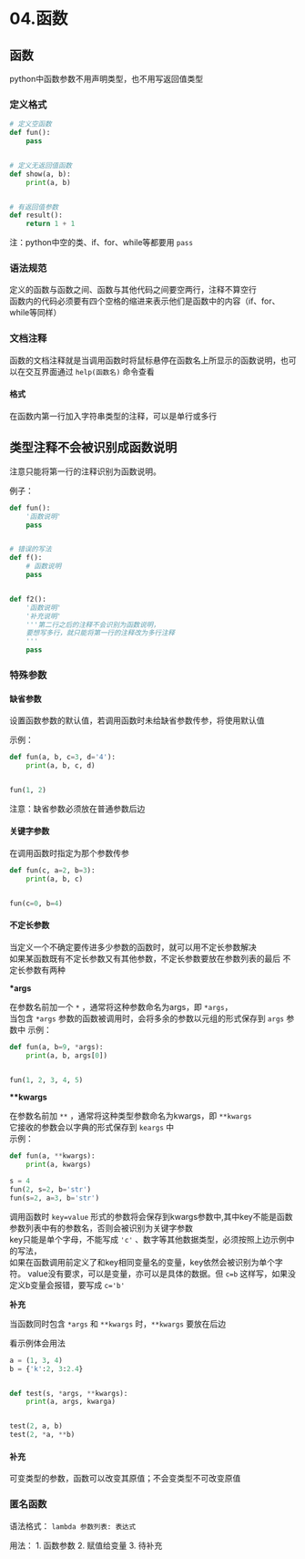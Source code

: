 # 04.函数

## 函数

python中函数参数不用声明类型，也不用写返回值类型

### 定义格式

```python
# 定义空函数
def fun():
    pass


# 定义无返回值函数
def show(a, b):
    print(a, b)


# 有返回值参数
def result():
    return 1 + 1
```

注：python中空的类、if、for、while等都要用 `pass`

### 语法规范

定义的函数与函数之间、函数与其他代码之间要空两行，注释不算空行  
函数内的代码必须要有四个空格的缩进来表示他们是函数中的内容（if、for、while等同样）

### 文档注释

函数的文档注释就是当调用函数时将鼠标悬停在函数名上所显示的函数说明，也可以在交互界面通过 `help(函数名)` 命令查看

#### 格式

在函数内第一行加入字符串类型的注释，可以是单行或多行

## 类型注释不会被识别成函数说明

注意只能将第一行的注释识别为函数说明。

例子：

```python
def fun():
    '函数说明'
    pass


# 错误的写法
def f():
    # 函数说明
    pass


def f2():
    '函数说明'
    '补充说明'
    '''第二行之后的注释不会识别为函数说明，
    要想写多行，就只能将第一行的注释改为多行注释
    '''
    pass
```

### 特殊参数

#### 缺省参数

设置函数参数的默认值，若调用函数时未给缺省参数传参，将使用默认值

示例：

```py
def fun(a, b, c=3, d='4'):
    print(a, b, c, d)


fun(1, 2)
```

注意：缺省参数必须放在普通参数后边

#### 关键字参数

在调用函数时指定为那个参数传参

```py
def fun(c, a=2, b=3):
    print(a, b, c)


fun(c=0, b=4)
```

#### 不定长参数

当定义一个不确定要传进多少参数的函数时，就可以用不定长参数解决  
如果某函数既有不定长参数又有其他参数，不定长参数要放在参数列表的最后 不定长参数有两种

**\*args**

在参数名前加一个 `*` ，通常将这种参数命名为args，即 `*args`，  
当包含 `*args` 参数的函数被调用时，会将多余的参数以元组的形式保存到 `args` 参数中 示例：

```py
def fun(a, b=9, *args):
    print(a, b, args[0])


fun(1, 2, 3, 4, 5)
```

**\*\*kwargs**

在参数名前加 `**` ，通常将这种类型参数命名为kwargs，即 `**kwargs`  
它接收的参数会以字典的形式保存到 `keargs` 中  
示例：

```py
def fun(a, **kwargs):
    print(a, kwargs)

s = 4
fun(2, s=2, b='str')
fun(s=2, a=3, b='str')
```

调用函数时 `key=value` 形式的参数将会保存到kwargs参数中,其中key不能是函数参数列表中有的参数名，否则会被识别为关键字参数  
key只能是单个字母，不能写成 `'c'` 、数字等其他数据类型，必须按照上边示例中的写法，  
如果在函数调用前定义了和key相同变量名的变量，key依然会被识别为单个字符。 value没有要求，可以是变量，亦可以是具体的数据。但 `c=b` 这样写，如果没定义b变量会报错，要写成 `c='b'`

**补充**

当函数同时包含 `*args` 和 `**kwargs` 时，`**kwargs` 要放在后边

看示例体会用法

```py
a = (1, 3, 4)
b = {'k':2, 3:2.4}


def test(s, *args, **kwargs):
    print(a, args, kwarga)


test(2, a, b)
test(2, *a, **b)
```

#### 补充

可变类型的参数，函数可以改变其原值；不会变类型不可改变原值

### 匿名函数

语法格式： `lambda 参数列表: 表达式`

用法： 1. 函数参数 2. 赋值给变量 3. 待补充

